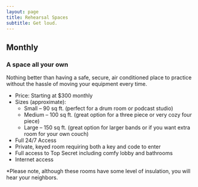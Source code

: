```yaml
---
layout: page
title: Rehearsal Spaces
subtitle: Get loud.
---
```


## Monthly

### A space all your own

Nothing better than having a safe, secure, air conditioned place to practice without the hassle of moving your equipment every time.

- Price: Starting at $300 monthly
- Sizes (approximate):
  - Small – 90 sq ft. (perfect for a drum room or podcast studio)
  - Medium – 100 sq ft. (great option for a three piece or very cozy four piece)
  - Large – 150 sq ft. (great option for larger bands or if you want extra room for your own couch)
- Full 24/7 Access
- Private, keyed room requiring both a key and code to enter
- Full access to Top Secret including comfy lobby and bathrooms
- Internet access

*Please note, although these rooms have some level of insulation, you will hear your neighbors.
